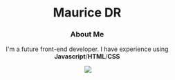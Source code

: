 <div id="header" align="center">
<h1>Maurice DR</h1>
<p></p>
<h3>About Me</h3>
<p>I'm a future front-end developer. I have experience using <b>Javascript</b>/<b>HTML</b>/<b>CSS</b></p>
  <img src=""</img>
  <img src="https://media.giphy.com/media/xT9IgzoKnwFNmISR8I/giphy.gif"/>
</div>


